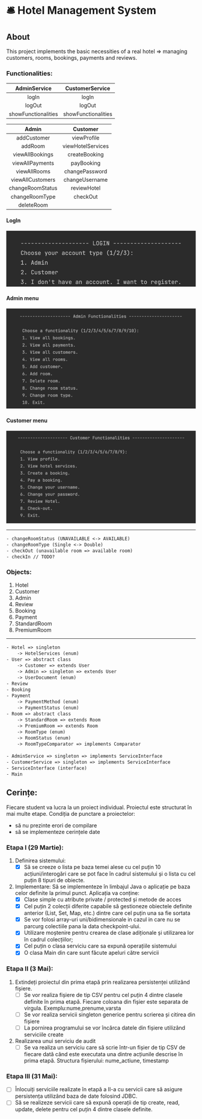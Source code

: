 # :bellhop_bell: Hotel Management System

## About
This project implements the basic necessities of a real hotel => managing customers, rooms, bookings, payments and reviews.

### Functionalities:

|    AdminService     |   CustomerService   |
|:-------------------:|:-------------------:|
|        logIn        |        logIn        |
|       logOut        |       logOut        |    
| showFunctionalities | showFunctionalities |

|      Admin       |     Customer      |
|:----------------:|:-----------------:|
|   addCustomer    |    viewProfile    |
|     addRoom      | viewHotelServices |
| viewAllBookings  |   createBooking   |
| viewAllPayments  |    payBooking     | 
|   viewAllRooms   |  changePassword   | 
| viewAllCustomers |  changeUsername   |
| changeRoomStatus |    reviewHotel    |
|  changeRoomType  |     checkOut      |
|    deleteRoom    |                   |

#### LogIn
![](/img/login.png)

#### Admin menu
![](/img/menuAdmin.png)

#### Customer menu
![](/img/menuCustomer.png)


------------------------------
    - changeRoomStatus (UNAVAILABLE <-> AVAILABLE)
    - changeRoomType (Single <-> Double)
    - checkOut (unavailable room => available room)
    - checkIn // TODO?


### Objects:
1) Hotel
2) Customer
3) Admin
4) Review
5) Booking
6) Payment
7) StandardRoom
8) PremiumRoom

--------------------------------
    - Hotel => singleton
        -> HotelServices (enum)
    - User => abstract class
        -> Customer => extends User
        -> Admin => singleton => extends User
        -> UserDocument (enum)
    - Review
    - Booking
    - Payment
        -> PaymentMethod (enum)
        -> PaymentStatus (enum)
    - Room => abstract class
        -> StandardRoom => extends Room
        -> PremiumRoom => extends Room
        -> RoomType (enum)
        -> RoomStatus (enum)
        -> RoomTypeComparator => implements Comparator

    - AdminService => singleton => implements ServiceInterface
    - CustomerService => singleton => implements ServiceInterface
    - ServiceInterface (interface)
    - Main


## Cerințe:
Fiecare student va lucra la un proiect individual. Proiectul este structurat în mai multe etape.
Condiția de punctare a proiectelor:
- să nu prezinte erori de compilare
- să se implementeze cerințele date


### Etapa I (29 Martie):
1. Definirea sistemului:
    -  [x] Să se creeze o lista pe baza temei alese cu cel puțin 10 acțiuni/interogări care
       se pot face în cadrul sistemului și o lista cu cel puțin 8 tipuri de obiecte.
2.  Implementare: Să se implementeze în limbajul Java o aplicație pe baza celor definite la primul punct. Aplicația va conține:
    - [x] Clase simple cu atribute private / protected și metode de acces
    - [x] Cel puțin 2 colecții diferite capabile să gestioneze obiectele definite anterior (List, Set, Map, etc.) dintre care cel puțin una sa fie sortata
    - [x] Se vor folosi array-uri uni/bidimensionale in cazul in care nu se parcurg colectiile pana la data checkpoint-ului.
    - [x] Utilizare moștenire pentru crearea de clase adiționale și utilizarea lor în cadrul colecțiilor;
    - [x] Cel puțin o clasa serviciu care sa expună operațiile sistemului
    - [x] O clasa Main din care sunt făcute apeluri către servicii

### Etapa II (3 Mai):

1. Extindeți proiectul din prima etapă prin realizarea persistenței utilizând fișiere.
    - [ ] Se vor realiza fișiere de tip CSV pentru cel puțin 4 dintre clasele definite în prima etapă. Fiecare coloana din fișier este separata de virgula. Exemplu:nume,prenume,varsta
    - [ ] Se vor realiza servicii singleton generice pentru scrierea și citirea din fișiere
    - [ ] La pornirea programului se vor încărca datele din fișiere utilizând serviciile create
2. Realizarea unui serviciu de audit
    - [ ] Se va realiza un serviciu care să scrie într-un fișier de tip CSV de fiecare dată când este executata una dintre acțiunile descrise în prima etapă. Structura fișierului: nume_actiune, timestamp

### Etapa III (31 Mai):
- [ ] Înlocuiți serviciile realizate în etapă a II-a cu servicii care să asigure persistența utilizând baza de date folosind JDBC.
- [ ] Să se realizeze servicii care să expună operații de tip create, read, update, delete pentru cel puțin 4 dintre clasele definite.